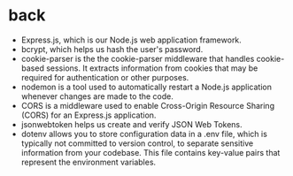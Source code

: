# back

- Express.js, which is our Node.js web application framework.
- bcrypt, which helps us hash the user's password.
- cookie-parser is the the cookie-parser middleware that handles cookie-based sessions. It extracts information from cookies that may be required for authentication or other purposes.
- nodemon is a tool used to automatically restart a Node.js application whenever changes are made to the code.
- CORS is a middleware used to enable Cross-Origin Resource Sharing (CORS) for an Express.js application.
- jsonwebtoken helps us create and verify JSON Web Tokens.
- dotenv allows you to store configuration data in a .env file, which is typically not committed to version control, to separate sensitive information from your codebase. This file contains key-value pairs that represent the environment variables.
